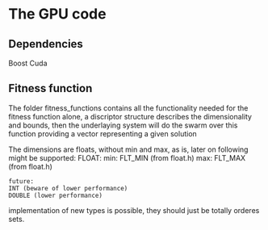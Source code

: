 The GPU code
============

Dependencies
------------
Boost
Cuda


Fitness function
----------------

The folder fitness_functions contains all the functionality needed for the
fitness function alone, a discriptor structure describes the dimensionality and
bounds, then the underlaying system will do the swarm over this function
providing a vector representing a given solution

The dimensions are floats, without min and max, as is, later on following might be supported:
	FLOAT:
		min: FLT_MIN (from float.h)
		max: FLT_MAX (from float.h)
	
	future:
	INT (beware of lower performance)
	DOUBLE (lower performance)
		

implementation of new types is possible, they should just be totally orderes
sets.
